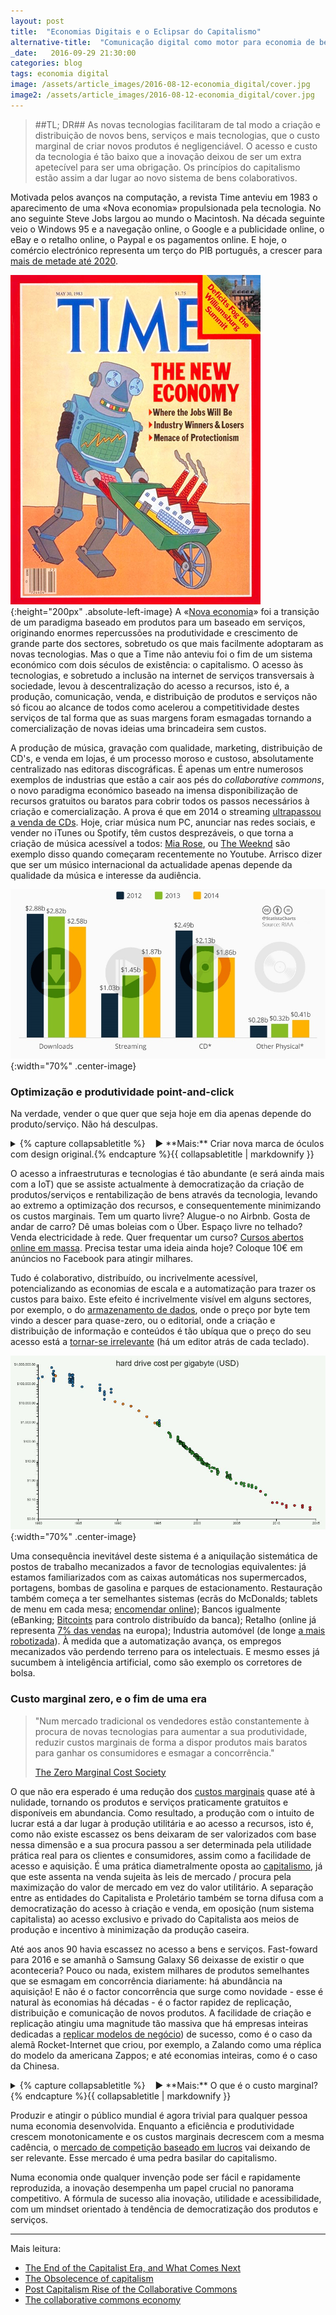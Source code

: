 ```yaml
---
layout: post
title:  "Economias Digitais e o Eclipsar do Capitalismo"
alternative-title:  "Comunicação digital como motor para economia de bens colaborativos"
_date:   2016-09-29 21:30:00
categories: blog
tags: economia digital
image: /assets/article_images/2016-08-12-economia_digital/cover.jpg
image2: /assets/article_images/2016-08-12-economia_digital/cover.jpg
---
```


> ##TL; DR##
> As novas tecnologias facilitaram de tal modo a criação e distribuição de novos bens, serviços e mais tecnologias, que o custo marginal de criar novos produtos é negligenciável. O acesso e custo da tecnologia é tão baixo que a inovação deixou de ser um extra apetecível para ser uma obrigação. Os princípios do capitalismo estão assim a dar lugar ao novo sistema de bens colaborativos.

Motivada pelos avanços na computação, a revista Time anteviu em 1983 o aparecimento de uma «Nova economia» propulsionada pela tecnologia. No ano seguinte Steve Jobs largou ao mundo o Macintosh. Na década seguinte veio o Windows 95 e a navegação online, o Google e a publicidade online, o eBay e o retalho online, o Paypal e os pagamentos online. E hoje, o comércio electrónico representa um terço do PIB português, a crescer para [mais de metade até 2020](http://www.acepi.pt/artigoDetalhe.php?idArtigo=91606&idComissao=7).


![](/assets/article_images/2016-08-12-economia_digital/time.jpg){:height="200px" .absolute-left-image}
A «[Nova economia](https://en.wikipedia.org/wiki/New_economy)» foi a transição de um paradigma baseado em produtos para um baseado em serviços, originando enormes repercussões na produtividade e crescimento de grande parte dos sectores, sobretudo os que mais facilmente adoptaram as novas tecnologias. Mas o que a Time não anteviu foi o fim de um sistema económico com dois séculos de existência: o capitalismo. O acesso às tecnologias, e sobretudo a inclusão na internet de serviços transversais à sociedade, levou à descentralização do acesso a recursos, isto é, a produção, comunicação, venda, e distribuição de produtos e serviços não só ficou ao alcance de todos como acelerou a competitividade destes serviços de tal forma que as suas margens foram esmagadas tornando a comercialização de novas ideias uma brincadeira sem custos.

A produção de música, gravação com qualidade, marketing, distribuição de CD's, e venda em lojas, é um processo moroso e custoso, absolutamente centralizado nas editoras discográficas. É apenas um entre numerosos exemplos de industrias que estão a cair aos pés do _collaborative commons_, o novo paradigma económico baseado na imensa disponibilização de recursos gratuitos ou baratos para cobrir todos os passos necessários à criação e comercialização. A prova é que em 2014 o streaming [ultrapassou a venda de CDs](https://www.statista.com/chart/3333/us-music-revenues-2014/). Hoje, criar música num PC, anunciar nas redes sociais, e vender no iTunes ou Spotify, têm custos desprezáveis, o que torna a criação de música acessível a todos:  [Mia Rose](https://www.youtube.com/watch?v=IsUaHQsg528), ou [The Weeknd](https://www.youtube.com/watch?v=KEI4qSrkPAs&list=PLVt9N9S0CzvgLOB74YgreOLMp3pG4dfzP&index=2) são exemplo disso quando começaram recentemente no Youtube. Arrisco dizer que ser um músico internacional da actualidade apenas depende da qualidade da música e interesse da audiência.

![Receitas do streaming nos EUA ultrapassaram vendas de CD's em 2014](/assets/article_images/2016-08-12-economia_digital/streaming.jpg){:width="70%" .center-image}

### Optimização e produtividade point-and-click ###

Na verdade, vender o que quer que seja hoje em dia apenas depende do produto/serviço. Não há desculpas.

<style>
details summary::-webkit-details-marker {
  display: none;
}
</style>

<details>
<summary>{% capture collapsabletitle %}&nbsp;&nbsp;&nbsp;&nbsp;&#9658; **Mais:** Criar nova marca de óculos com design original.{% endcapture %}{{ collapsabletitle | markdownify }}</summary>
{% capture collapsablecontent %}
1. Os poucos custos necessários para o _bootstrapping_ são obtidos em [crowfunding](https://www.kickstarter.com/) por vez do recurso a empréstimos. Serve também de validação do negócio no mercado.
2. O design e produção são feitos em casa com uma [impressora 3D](http://www.productchart.com/3d_printers/), ou através de um serviço de impressão 3D.
3. A venda é feita recorrendo ao Shopify (25€/mês) ou semelhantes.
4. A aquisição é feita nas redes sociais, AdWords, e talvez afiliados.
5. O processo todo pode tardar menos de uma semana. Se tirarmos o primeiro passo pode tardar 1 dia a montar a totalidade de uma loja online.
{% endcapture %}
{{ collapsablecontent | markdownify }}
</details>

O acesso a infraestruturas e tecnologias é tão abundante (e será ainda mais com a IoT) que se assiste actualmente à democratização da criação de produtos/serviços e rentabilização de bens através da tecnologia, levando ao extremo a optimização dos recursos, e consequentemente minimizando os custos marginais. Tem um quarto livre? Alugue-o no Airbnb. Gosta de andar de carro? Dê umas boleias com o Über. Espaço livre no telhado? Venda electricidade à rede. Quer frequentar um curso? [Cursos abertos online em massa](https://en.wikipedia.org/wiki/Massive_open_online_course). Precisa testar uma ideia ainda hoje? Coloque 10€ em anúncios no Facebook para atingir milhares.

Tudo é colaborativo, distribuído, ou incrivelmente acessível, potencializando as economias de escala e a automatização para trazer os custos para baixo. Este efeito é incrivelmente visível em alguns sectores, por exemplo, o do [armazenamento de dados](http://www.mkomo.com/cost-per-gigabyte), onde o preço por byte tem vindo a descer para quase-zero, ou o editorial, onde a criação e distribuição de informação e conteúdos é tão ubíqua que o preço do seu acesso está a [tornar-se irrelevante](https://en.wikipedia.org/wiki/Decline_of_newspapers) (há um editor atrás de cada teclado).

![Custo por gigabyte desde 1980. De notar a escala logarítmica.](/assets/article_images/2016-08-12-economia_digital/bytecost2.jpg){:width="70%" .center-image}

Uma consequência inevitável deste sistema é a aniquilação sistemática de postos de trabalho mecanizados a favor de tecnologias equivalentes: já estamos familiarizados com as caixas automáticas nos supermercados, portagens, bombas de gasolina e parques de estacionamento. Restauração também começa a ter semelhantes sistemas (ecrãs do McDonalds; tablets de menu em cada mesa; [encomendar online](http://www.nomenu.pt/)); Bancos igualmente (eBanking; [Bitcoints](https://bitcoin.org/en/) para controlo distribuído da banca); Retalho (online já representa [7% das vendas](http://www.himediagroup.com/en/blog/tag/e-commerce-en/) na europa); Industria automóvel (de longe [a mais robotizada](http://www.ifr.org/industrial-robots/statistics/)). À medida que a automatização avança, os empregos mecanizados vão perdendo terreno para os intelectuais. E mesmo esses já sucumbem à inteligência artificial, como são exemplo os corretores de bolsa.


### Custo marginal zero, e o fim de uma era ###

> "Num mercado tradicional os vendedores estão constantemente à procura de novas tecnologias para aumentar a sua produtividade, reduzir custos marginais de forma a dispor produtos mais baratos para ganhar os consumidores e esmagar a concorrência." 
>
>
> [The Zero Marginal Cost Society](https://www.amazon.com/Zero-Marginal-Cost-Society-Collaborative/dp/1137280115)

O que não era esperado é uma redução dos [custos marginais](https://en.wikipedia.org/wiki/Marginal_cost) quase até à nulidade, tornando os produtos e serviços praticamente gratuitos e disponíveis em abundancia. Como resultado, a produção com o intuito de lucrar está a dar lugar à produção utilitária e ao acesso a recursos, isto é, como não existe escassez os bens deixaram de ser valorizados com base nessa dimensão e a sua procura passou a ser determinada pela utilidade prática real para os clientes e consumidores, assim como a facilidade de acesso e aquisição. É uma prática diametralmente oposta ao [capitalismo](https://en.wikipedia.org/wiki/Capitalism#Characteristics), já que este assenta na venda sujeita às leis de mercado / procura pela maximização do valor de mercado em vez do valor utilitário. A separação entre as entidades do Capitalista e Proletário também se torna difusa com a democratização do acesso à criação e venda, em oposição (num sistema capitalista) ao acesso exclusivo e privado do Capitalista aos meios de produção e incentivo à minimização da produção caseira.

Até aos anos 90 havia escassez no acesso a bens e serviços. Fast-foward para 2016 e se amanhã o Samsung Galaxy S6 deixasse de existir o que aconteceria? Pouco ou nada, existem milhares de produtos semelhantes que se esmagam em concorrência diariamente: há abundância na aquisição! E não é o factor concorrência que surge como novidade - esse é natural às economias há décadas - é o factor rapidez de replicação, distribuição e comunicação de novos produtos. A facilidade de criação e replicação atingiu uma magnitude tão massiva que há empresas inteiras dedicadas a [replicar modelos de negócio](http://www.nytimes.com/2014/02/28/technology/copycat-business-model-generates-genuine-global-success-for-start-up-incubator.html)) de sucesso, como é o caso da alemã Rocket-Internet que criou, por exemplo, a Zalando como uma réplica do modelo da americana Zappos; e até economias inteiras, como é o caso da Chinesa.

<details>
<summary>{% capture collapsabletitle %}&nbsp;&nbsp;&nbsp;&nbsp;&#9658; **Mais:** O que é o custo marginal?{% endcapture %}{{ collapsabletitle | markdownify }}</summary>
{% capture collapsablecontent %}

O custo marginal é o custo de produzir mais uma unidade do produto/serviço vendido, excluindo os custos fixos (materiais, etc). Á medida que a minha hipotética fábrica de telemóveis produz mais e mais unidades, talvez precise de construir um novo armazém, e esse custo pertence ao custo marginal da produção de cada nova unidade. 

É aqui que os negócios encontram os seus lucros, ao optimizar, automatizar, melhorar a eficiência e a produtividade destes factores. É aqui que os negócios encontram a sua vantagem competitiva.

{% endcapture %}
{{ collapsablecontent | markdownify }}
</details>

Produzir e atingir o público mundial é agora trivial para qualquer pessoa numa economia desenvolvida. Enquanto a eficiência e produtividade crescem monotonicamente e os custos marginais decrescem com a mesma cadência, o [mercado de competição baseado em lucros](https://medium.com/basic-income/post-capitalism-rise-of-the-collaborative-commons-62b0160a7048) vai deixando de ser relevante. Esse mercado é uma pedra basilar do capitalismo.

Numa economia onde qualquer invenção pode ser fácil e rapidamente reproduzida, a inovação desempenha um papel crucial no panorama competitivo. A fórmula de sucesso alia inovação, utilidade e acessibilidade, com um mindset orientado à tendência de democratização dos produtos e serviços.

---

Mais leitura:

* [The End of the Capitalist Era, and What Comes Next](http://www.huffingtonpost.com/jeremy-rifkin/collaborative-commons-zero-marginal-cost-society_b_5064767.html)
* [The Obsolecence of capitalism](https://medium.com/@cjdew/the-obsolescence-of-capitalism-340ad9fafd8f#.6zw4k0lbx)
* [Post Capitalism Rise of the Collaborative Commons](https://medium.com/basic-income/post-capitalism-rise-of-the-collaborative-commons-62b0160a7048#.djnam8f9a)
* [The collaborative commons economy](http://bigthink.com/think-tank/the-collaborative-commons-economy)




